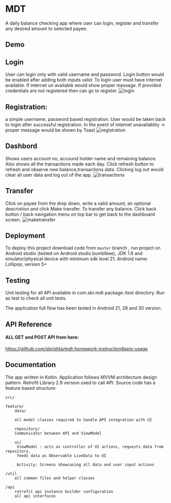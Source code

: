 
# MDT

A daily balance checking app where user can login, register and transfer any desired amount 
to selected payee.



## Demo
## Login
User can login only with valid username and password. Login button would be enabled after 
adding both inputs valid. To login user must have internet available. If internet un available
would show proper message. If provided credentials are not registered then can go to register.
![login](https://user-images.githubusercontent.com/1902728/158003096-3de48cf2-8217-4e0e-ac49-53779626251d.png)

## Registration: 
a simple username, password based registration. User would be taken back to login 
after successful registration. In the event of internet unavailablity -> proper message would
be shown by Toast
![registration](https://user-images.githubusercontent.com/1902728/158003105-4e18980d-decf-45dc-8824-99ee4a74a033.png)
## Dashbord
Shows users account no, accound holder name and remaining balance. 
Also shows all the transactions made each day. Click refresh button to refresh and observe
new balance,transactions data. Clicking log out would clear all user data and log out of the app.
![transactions](https://user-images.githubusercontent.com/1902728/158003106-1edfba14-9768-4e0b-a4a4-999519533ed0.png)
## Transfer
Click on payee from the drop down, write a valid amount, an optional descriotion and click Make transfer.
To transfer any balance. Click back button / back navigation menu on top bar to get back to the dashboard screen.
![maketransfer](https://user-images.githubusercontent.com/1902728/158003102-544e3baa-4a6f-49f8-8ea7-d0ca251894a1.png)


## Deployment

To deploy this project download code from `master` branch ,
run project on Android studio (tested on Android studio bumblbee), JDK 1.8 and emulator/physical device with minimum sdk level 21. Android name: Lollipop, version 5+

## Testing
Unit testing for all API available in com.sbr.mdt package /test directory. Run as test to check all unit tests.

The application full flow has been tested in Android 21, 28 and 30 version.


## API Reference

#### ALL GET and POST API from here:

https://github.com/sbrishta/mdt-homework-instruction#apis-usage




## Documentation
The app written in Kotlin.
Application follows MVVM architecture design pattern. 
Retrofit Library 2.9 version used to call API. 
Source code has a feature based structure: 

    
    src/

    feature/
        data/ 

        all model classes required to handle API integration with UI

        repository/
        Communicator between API and ViewModel

        ui/ 
         ViewModel : acts as controller of UI actions, requests data from repository,
         feeds data as Observable LiveData to UI

         Activity: Screens showcasing all data and user input actions

    /util
        all common files and helper classes

    /api
        retrofit api instance builder configuration
        all api interfaces    



